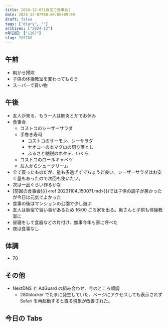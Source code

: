 ```yaml
---
title: 2024-12-07[自宅で食事会]
date: 2024-12-07T00:00:00+09:00
draft: false
tags: ["diary", ""]
archives: ["2024-12"]
n年日記: ["1207"]
slug: 785788
---
```


## 午前

- 朝から掃除
- 子供の体操教室を変わってもらう
- スーパーで買い物

## 午後

- 友人が来る、もう一人は肺炎とかでお休み
- 食事会
  - コストコのシーザーサラダ
  - 手巻き寿司
    - コストコのサーモン、シーサラダ
    - ヤオコーの本マグロの切り落とし
    - ふるさと納税のホタテ、いくら
  - コストコのロールキャベツ
  - 友人からシュークリーム
- 全て買ったものだが、量も多過ぎずでちょうど良い。シーザーサラダはお安く量もあったので次回も使いたい。
- 次は一品ぐらい作るかな
- [前回の食事会]({{<ref 20231104_150071.md>}})では子供の調子が悪かったが今日は元気でよかった
- 食事の後はマンションの公園で少し遊ぶ
- 友人は新宿で習い事があるため 16:00 ごろ家を出る。奥さんと子供も体操教室に
- 昼寝をして食器などの片付け、無事今年も家に呼べた
- 夜は食事なし

## 体調

- 70

## その他

- NextDNS と AdGuard の組み合わせ、今のところ順調
  - 280blocker でたまに発生していた、ページにアクセスしても表示されず Safari を再起動すると直る現象が改善された。

## 今日の Tabs
